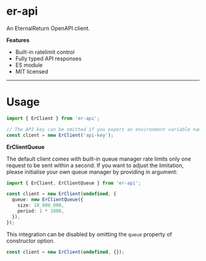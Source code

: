 # er-api

An EternalReturn OpenAPI client.

**Features**

- Built-in ratelimit control
- Fully typed API responses
- ES module
- MIT licensed

---

# Usage

```ts
import { ErClient } from 'er-api';

// The API key can be omitted if you export an environment variable named "ER_API_KEY".
const client = new ErClient('api-key');
```

**ErClientQueue**

The default client comes with built-in queue manager rate limits only one request to be sent within a second.
If you want to adjust the limitation, please initialise your own queue manager by providing in argument:

```ts
import { ErClient, ErClientQueue } from 'er-api';

const client = new ErClient(undefined, {
  queue: new ErClientQueue({
    size: 10_000_000,
    period: 1 * 1000,
  }),
});
```

This integration can be disabled by omitting the `queue` property of constructor option.

```ts
const client = new ErClient(undefined, {});
```
